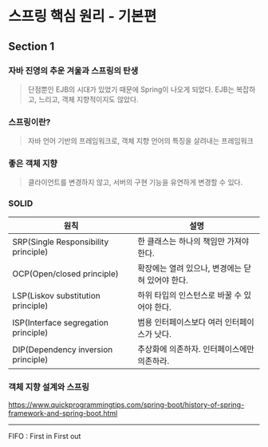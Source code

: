 # 스프링 핵심 원리 - 기본편

## Section 1

### 자바 진영의 추운 겨울과 스프링의 탄생

> 단점뿐인 EJB의 시대가 있었기 때문에 Spring이 나오게 되었다.
> EJB는 복잡하고, 느리고, 객체 지향적이지도 않았다.

### 스프링이란?

> 자바 언어 기반의 프레임워크로, 객체 지향 언어의 특징을 살려내는 프레임워크

### 좋은 객체 지향

> 클라이언트를 변경하지 않고, 서버의 구현 기능을 유연하게 변경할 수 있다.

### SOLID

| 원칙                                 | 설명                                             |
| ------------------------------------ | ------------------------------------------------ |
| SRP(Single Responsibility principle) | 한 클래스는 하나의 책임만 가져야 한다.           |
| OCP(Open/closed principle)           | 확장에는 열려 있으나, 변경에는 닫혀 있어야 한다. |
| LSP(Liskov substitution principle)   | 하위 타입의 인스턴스로 바꿀 수 있어야 한다.      |
| ISP(Interface segregation principle) | 범용 인터페이스보다 여러 인터페이스가 낫다.      |
| DIP(Dependency inversion principle)  | 추상화에 의존하자. 인터페이스에만 의존하라.      |

### 객체 지향 설계와 스프링

https://www.quickprogrammingtips.com/spring-boot/history-of-spring-framework-and-spring-boot.html

---

FIFO : First in First out
